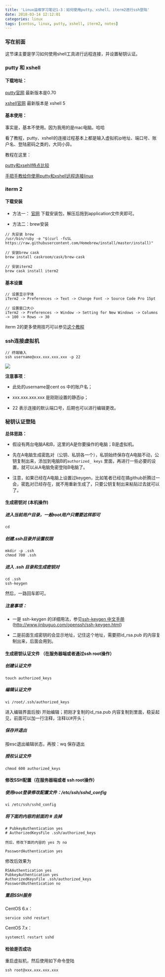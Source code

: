 ```yaml
---
title: 'Linux运维学习笔记1-3：如何使用putty、xshell、iterm2进行ssh登陆'
date: 2018-03-14 12:12:01
categories: linux
tags: [centos, linux, putty, xshell, iterm2, notes] 
---
```


### 写在前面

这节课主要是学习如何使用shell工具进行远程连接，并设置秘钥认证。

### putty 和 xshell

#### 下载地址：

[putty官网](https://www.chiark.greenend.org.uk/~sgtatham/putty/) 最新版本是0.70

[xshell官网](https://www.netsarang.com/products/xsh_key_features.html) 最新版本是 xshell 5

#### 基本使用：

事实是，基本不使用。因为我用的是mac电脑。哈哈

看了教程，putty、xshell的连接过程基本上都是输入虚拟机ip地址、端口号、账户名、登陆密码之类的，大同小异。

教程在这里：

[putty和xsehll特点比较](https://www.netsarang.com/products/xsh_key_features.html)

[手把手教给你使用putty和xshell远程连接linux](http://blog.51cto.com/13518197/2050271)

<!--more-->

### iterm 2 

#### 下载安装

* 方法一： [官网](https://www.iterm2.com/index.html)  下载安装包，解压后拖到application文件夹即可。

* 方法二：brew安装

```
// 先安装 brew
/usr/bin/ruby -e "$(curl -fsSL https://raw.githubusercontent.com/Homebrew/install/master/install)"

// 安装brew cask
brew install caskroom/cask/brew-cask

// 安装iterm2
brew cask install iterm2
```

#### 基本设置

```
// 设置显示字体
iTerm2 -> Preferences -> Text -> Change Font -> Source Code Pro 15pt

// 设置窗口大小
iTerm2 -> Preferences -> Window -> Setting for New Windows -> Columns -> 100 -> Rows -> 30
```

iterm 2的更多使用技巧可以参见[这个教程](http://wulfric.me/2015/08/iterm2/)

### ssh连接虚拟机

```
// 终端输入
ssh username@xxx.xxx.xxx.xxx -p 22
```
![](https://lh3.googleusercontent.com/-051WtkX0xsE/WqjBsqnCRcI/AAAAAAABhio/soMdwI9cFFErcfmcBDxTBtPlq57Gg3z2QCHMYCw/I/15210090665231.jpg)

**注意事项**：

* 此处的username是cent os 中的账户名；

* xxx.xxx.xxx.xxx 是刚刚设置的静态ip；

* 22 表示连接的默认端口号，后期也可以进行编辑更改。

### 秘钥认证登陆

**总体思路：**

- 假设有两台电脑A和B，这里的A是你要操作的电脑；B是虚拟机。

- 先在A电脑生成密匙对（公钥、私钥各一个），私钥始终保存在A电脑不动，公钥复制出来，添加到电脑B的`authorized_ keys` 里面，再进行一些必要的设置，就可以从A电脑免密登陆B电脑了。

- 注意，如果已经在A电脑上设置过keygen，比如笔者已经在搞github折腾过一会，密匙对已经存在，就不用重新生成了，只要公钥复制出来粘贴过去就可以了。

####  生成密钥对 (本机操作)

##### 进入当前用户目录，一般root用户只需要这样即可

```
cd 
```
#####  创建.ssh目录并设置权限

```
mkdir -p .ssh
chmod 700 .ssh
```
##### 进入 .ssh 目录和生成密钥对

```
cd .ssh
ssh-keygen
```
然后，一路回车即可。

##### 注意事项：

* 一是 ssh-keygen 的详细用法，参见[ssh-keygen 中文手册]()(http://www.jinbuguo.com/openssh/ssh-keygen.html)

* 二是前面生成密钥的会显示地址，记住这个地址，需要把id_rsa.pub 的内容复制出来，后面会用到。

#### 生成密钥认证文件 （在服务器端或者通过ssh root操作）

##### 创建认证文件

```
touch authorized_keys
```

##### 编辑认证文件

```
vi /root/.ssh/authorized_keys
```

进入编辑界面后按i 开始编辑；把刚才复制的id_rsa.pub  内容复制到里面，稳妥起见，前面可以加一行注释，注释以#开头；

##### 保存并退出

按esc退出编辑状态，再按：wq 保存退出

##### 授权认证文件

```
chmod 600 authorized_keys
```

#### 修改SSH配置（在服务器端或者 ssh root操作）

##### 使用root登录修改配置文件：/etc/ssh/sshd_config

```
vi /etc/ssh/sshd_config
```
##### 将下面的内容的前面的 # 去掉

```
# PubkeyAuthentication yes
# AuthorizedKeysFile .ssh/authorized_keys

然后，修改下面的内容的 yes 为 no

PasswordAuthentication yes
```
修改后效果为

```
RSAAuthentication yes
PubkeyAuthentication yes
AuthorizedKeysFile .ssh/authorized_keys
PasswordAuthentication no

```
##### 重启SSH服务

CentOS 6.x：

```
service sshd restart

```
CentOS 7.x：

```
systemctl restart sshd
```

#### 检验是否成功
 重启虚拟机，然后使用如下命令登陆
 

```
ssh root@xxx.xxx.xxx.xxx
```






